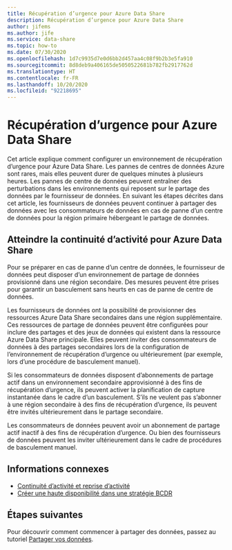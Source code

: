 ```yaml
---
title: Récupération d’urgence pour Azure Data Share
description: Récupération d’urgence pour Azure Data Share
author: jifems
ms.author: jife
ms.service: data-share
ms.topic: how-to
ms.date: 07/30/2020
ms.openlocfilehash: 1d7c9935d7e0d6bb2d457aa4c08f9b2b3e5fa910
ms.sourcegitcommit: 8d8deb9a406165de5050522681b782fb2917762d
ms.translationtype: HT
ms.contentlocale: fr-FR
ms.lasthandoff: 10/20/2020
ms.locfileid: "92218695"
---
```

# <a name="disaster-recovery-for-azure-data-share"></a>Récupération d’urgence pour Azure Data Share

Cet article explique comment configurer un environnement de récupération d’urgence pour Azure Data Share. Les pannes de centres de données Azure sont rares, mais elles peuvent durer de quelques minutes à plusieurs heures. Les pannes de centre de données peuvent entraîner des perturbations dans les environnements qui reposent sur le partage des données par le fournisseur de données. En suivant les étapes décrites dans cet article, les fournisseurs de données peuvent continuer à partager des données avec les consommateurs de données en cas de panne d’un centre de données pour la région primaire hébergeant le partage de données. 

## <a name="achieving-business-continuity-for-azure-data-share"></a>Atteindre la continuité d’activité pour Azure Data Share

Pour se préparer en cas de panne d’un centre de données, le fournisseur de données peut disposer d’un environnement de partage de données provisionné dans une région secondaire. Des mesures peuvent être prises pour garantir un basculement sans heurts en cas de panne de centre de données. 

Les fournisseurs de données ont la possibilité de provisionner des ressources Azure Data Share secondaires dans une région supplémentaire. Ces ressources de partage de données peuvent être configurées pour inclure des partages et des jeux de données qui existent dans la ressource Azure Data Share principale. Elles peuvent inviter des consommateurs de données à des partages secondaires lors de la configuration de l’environnement de récupération d’urgence ou ultérieurement (par exemple, lors d’une procédure de basculement manuel).

Si les consommateurs de données disposent d’abonnements de partage actif dans un environnement secondaire approvisionné à des fins de récupération d’urgence, ils peuvent activer la planification de capture instantanée dans le cadre d’un basculement. S’ils ne veulent pas s’abonner à une région secondaire à des fins de récupération d’urgence, ils peuvent être invités ultérieurement dans le partage secondaire. 

Les consommateurs de données peuvent avoir un abonnement de partage actif inactif à des fins de récupération d’urgence. Ou bien des fournisseurs de données peuvent les inviter ultérieurement dans le cadre de procédures de basculement manuel. 

## <a name="related-information"></a>Informations connexes

- [Continuité d’activité et reprise d’activité](../best-practices-availability-paired-regions.md)
- [Créer une haute disponibilité dans une stratégie BCDR](/azure/architecture/solution-ideas/articles/build-high-availability-into-your-bcdr-strategy)

## <a name="next-steps"></a>Étapes suivantes

Pour découvrir comment commencer à partager des données, passez au tutoriel [Partager vos données](share-your-data.md).
